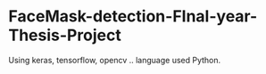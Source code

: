 # FaceMask-detection-FInal-year-Thesis-Project
Using keras, tensorflow, opencv .. language used Python.
